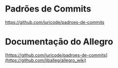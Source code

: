 # Padrões de Commits

https://github.com/iuricode/padroes-de-commits

# Documentação do Allegro

[https://github.com/iuricode/padroes-de-commits](https://github.com/liballeg/allegro_wiki)
